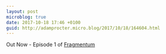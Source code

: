 ```yaml
---
layout: post
microblog: true
date: 2017-10-18 17:46 +0100
guid: http://adamprocter.micro.blog/2017/10/18/164604.html
---
```

Out Now - Episode 1 of [Fragmentum](http://fragmentum.adamprocter.co.uk/episode-1-microcasting-and-godot/)
